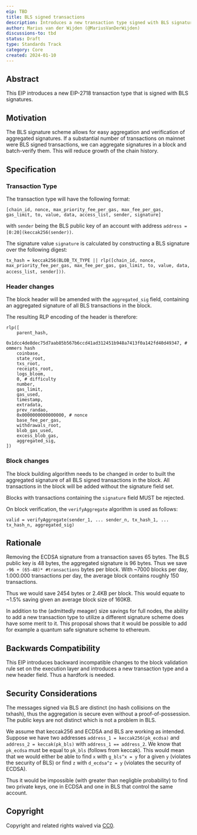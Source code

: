 ```yaml
---
eip: TBD
title: BLS signed transactions
description: Introduces a new transaction type signed with BLS signatures
author: Marius van der Wijden (@MariusVanDerWijden)
discussions-to: tbd
status: Draft
type: Standards Track
category: Core
created: 2024-01-10
---
```


## Abstract

This EIP introduces a new EIP-2718 transaction type that is signed with BLS signatures.

## Motivation

The BLS signature scheme allows for easy aggregation and verification of aggregated signatures.
If a substantial number of transactions on mainnet were BLS signed transactions, we can aggregate signatures in a block and batch-verify them.
This will reduce growth of the chain history.


## Specification

### Transaction Type

The transaction type will have the following format: 

```
[chain_id, nonce, max_priority_fee_per_gas, max_fee_per_gas, gas_limit, to, value, data, access_list, sender, signature]
```

with `sender` being the BLS public key of an account with address `address = [0:20](keccak256(sender))`.

The signature value `signature` is calculated by constructing a BLS signature over the following digest:

`tx_hash = keccak256(BLOB_TX_TYPE || rlp([chain_id, nonce, max_priority_fee_per_gas, max_fee_per_gas, gas_limit, to, value, data, access_list, sender]))`.

### Header changes

The block header will be amended with the `aggregated_sig` field, containing an aggregated signature of all BLS transactions in the block.

The resulting RLP encoding of the header is therefore:

```
rlp([
    parent_hash,
    0x1dcc4de8dec75d7aab85b567b6ccd41ad312451b948a7413f0a142fd40d49347, # ommers hash
    coinbase,
    state_root,
    txs_root,
    receipts_root,
    logs_bloom,
    0, # difficulty
    number,
    gas_limit,
    gas_used,
    timestamp,
    extradata,
    prev_randao,
    0x0000000000000000, # nonce
    base_fee_per_gas,
    withdrawals_root,
    blob_gas_used,
    excess_blob_gas,
    aggregated_sig,
])
```

### Block changes

The block building algorithm needs to be changed in order to built the aggregated signature of all BLS signed transactions in the block. 
All transactions in the block will be added without the signature field set. 

Blocks with transactions containing the `signature` field MUST be rejected.

On block verification, the `verifyAggregate` algorithm is used as follows:

```
valid = verifyAggregate(sender_1, ... sender_n, tx_hash_1, ... tx_hash_n, aggregated_sig)
```

## Rationale

Removing the ECDSA signature from a transaction saves 65 bytes. The BLS public key is 48 bytes, the aggregated signature is 96 bytes.
Thus we save `-96 + (65-48)* #transactions` bytes per block. With ~7000 blocks per day, 1.000.000 transactions per day, the average block contains roughly 150 transactions.

Thus we would save 2454 bytes or 2.4KB per block. This would equate to ~1.5% saving given an average block size of 160KB. 

In addition to the (admittedly meager) size savings for full nodes, the ability to add a new transaction type to utilize a different signature scheme does have some merit to it. This proposal shows that it would be possible to add for example a quantum safe signature scheme to ethereum.

## Backwards Compatibility

This EIP introduces backward incompatible changes to the block validation rule set on the execution layer and introduces a new transaction type and a new header field. Thus a hardfork is needed.

## Security Considerations

The messages signed via BLS are distinct (no hash collisions on the txhash), thus the aggregation is secure even without a proof-of-possession.
The public keys are not distinct which is not a problem in BLS.

We assume that keccak256 and ECDSA and BLS are working as intended. 
Suppose we have two addresses `address_1 = keccak256(pk_ecdsa)` and `address_2 = keccak(pk_bls)` with `address_1 == address_2`.
We know that `pk_ecdsa` must be equal to `pk_bls` (follows from keccak).
This would mean that we would either be able to find `x` with `g_bls^x = y` for a given `y` (violates the security of BLS)
or find `z` with `d_ecdsa^z = y` (violates the security of ECDSA).

Thus it would be impossible (with greater than negligble probability) to find two private keys, one in ECDSA and one in BLS that control the same account.

## Copyright

Copyright and related rights waived via [CC0](../LICENSE.md).


